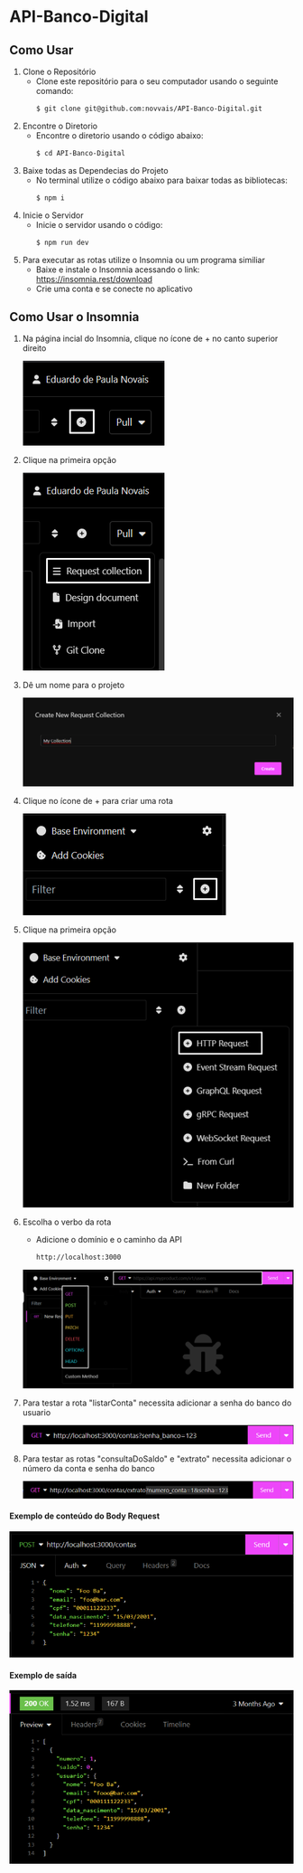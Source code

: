 # API-Banco-Digital

## Como Usar

1. Clone o Repositório
   * Clone este repositório para o seu computador usando o seguinte comando:
     ```bash
     $ git clone git@github.com:novvais/API-Banco-Digital.git

2. Encontre o Diretorio
   * Encontre o diretorio usando o código abaixo:
     ```bash
     $ cd API-Banco-Digital
     
3. Baixe todas as Dependecias do Projeto
   * No terminal utilize o código abaixo para baixar todas as bibliotecas:
     ```bash
     $ npm i

4. Inicie o Servidor
   * Inicie o servidor usando o código:
     ```bash
     $ npm run dev

5. Para executar as rotas utilize o Insomnia ou um programa similiar
   * Baixe e instale o Insomnia acessando o link: https://insomnia.rest/download
   * Crie uma conta e se conecte no aplicativo
      
## Como Usar o Insomnia

1. Na página incial do Insomnia, clique no ícone de + no canto superior direito
   <div><img src="./assets/foto_1.png"><div>

2. Clique na primeira opção
   <div><img src="./assets/foto_2.png"><div>

3. Dê um nome para o projeto
   <div><img src="./assets/foto_3.png"><div>

4. Clique no ícone de + para criar uma rota
   <div><img src="./assets/foto_4.png"><div> 

5. Clique na primeira opção
   <div><img src="./assets/foto_5.png"><div>

6. Escolha o verbo da rota
   * Adicione o domínio e o caminho da API
     ```bash
     http://localhost:3000
   <div><img src="./assets/foto_6.png"><div>

7. Para testar a rota "listarConta" necessita adicionar a senha do banco do usuario
   <div><img src="./assets/foto_8.png"><div>

8. Para testar as rotas "consultaDoSaldo" e "extrato" necessita adicionar o número da conta e senha do banco
   <div><img src="./assets/foto_7.png"><div>
   
#### Exemplo de conteúdo do Body Request
   <img src="./assets/exemplo_json.png">

#### Exemplo de saída 
   <img src="./assets/exemplo_res.png">